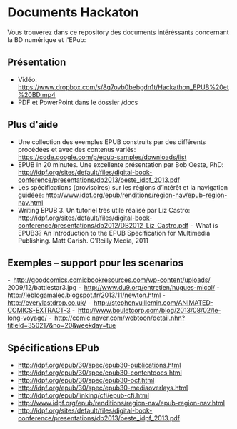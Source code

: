 Documents Hackaton
==================

Vous trouverez dans ce repository des documents intéréssants concernant la BD numérique et l'EPub:

Présentation
------------

 - Vidéo: https://www.dropbox.com/s/8q7ovb0bebgdn1t/Hackathon_EPUB%20et%20BD.mp4
 - PDF et PowerPoint dans le dossier /docs

Plus d'aide
----------

 - Une collection des exemples EPUB construits par des différents procédées et avec des contenus variés: https://code.google.com/p/epub-samples/downloads/list 
 - EPUB in 20 minutes. Une excellente présentation par Bob Oeste, PhD: http://idpf.org/sites/default/files/digital-book-conference/presentations/db2013/oeste_idpf_2013.pdf 
 - Les spécifications (provisoires) sur les régions d’intérêt et la navigation guidéee: http://www.idpf.org/epub/renditions/region-nav/epub-region-nav.html 
 - Writing EPUB 3. Un tutoriel très utile réalisé par Liz Castro: http://idpf.org/sites/default/files/digital-book-conference/presentations/db2012/DB2012_Liz_Castro.pdf 
 -  What is EPUB3? An Introduction to the EPUB Specification for Multimedia Publishing. Matt Garish. O’Reilly Media, 2011 
 
Exemples – support pour les scenarios 
------------------------------------

 -  http://goodcomics.comicbookresources.com/wp-content/uploads/
2009/12/battlestar3.jpg 
 -  http://www.du9.org/entretien/hugues-micol/ 
 -  http://leblogamalec.blogspot.fr/2013/11/newton.html 
 -  http://everylastdrop.co.uk/ 
 -  http://stephenvuillemin.com/ANIMATED-COMICS-EXTRACT-3 
 -  http://www.bouletcorp.com/blog/2013/08/02/le-long-voyage/ 
 -  http://comic.naver.com/webtoon/detail.nhn?titleId=350217&no=20&weekday=tue
 
Spécifications EPub
----------

 - http://idpf.org/epub/30/spec/epub30-publications.html
 - http://idpf.org/epub/30/spec/epub30-contentdocs.html
 - http://idpf.org/epub/30/spec/epub30-ocf.html
 - http://idpf.org/epub/30/spec/epub30-mediaoverlays.html
 - http://idpf.org/epub/linking/cfi/epub-cfi.html
 - http://www.idpf.org/epub/renditions/region-nav/epub-region-nav.html
 - http://idpf.org/sites/default/files/digital-book-conference/presentations/db2013/oeste_idpf_2013.pdf
 
 
